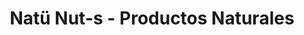 ---
title: "Natü Nut-s - Productos Naturales"
url: /loja-ecuador/natu-nut-s-productos-naturales/
shop: supermercado
---